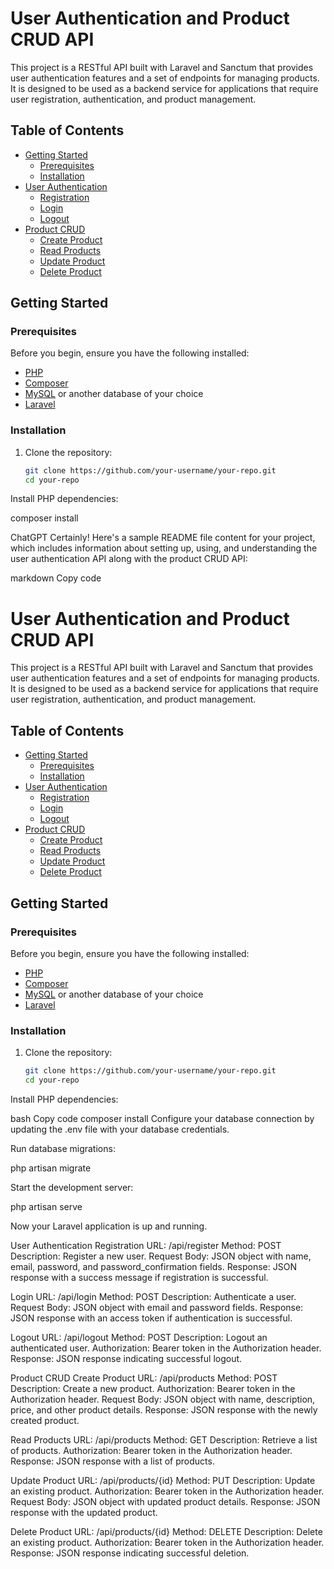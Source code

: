 # User Authentication and Product CRUD API

This project is a RESTful API built with Laravel and Sanctum that provides user authentication features and a set of endpoints for managing products. It is designed to be used as a backend service for applications that require user registration, authentication, and product management.

## Table of Contents

- [Getting Started](#getting-started)
  - [Prerequisites](#prerequisites)
  - [Installation](#installation)
- [User Authentication](#user-authentication)
  - [Registration](#registration)
  - [Login](#login)
  - [Logout](#logout)
- [Product CRUD](#product-crud)
  - [Create Product](#create-product)
  - [Read Products](#read-products)
  - [Update Product](#update-product)
  - [Delete Product](#delete-product)

## Getting Started

### Prerequisites

Before you begin, ensure you have the following installed:

- [PHP](https://www.php.net/)
- [Composer](https://getcomposer.org/)
- [MySQL](https://www.mysql.com/) or another database of your choice
- [Laravel](https://laravel.com/docs/8.x/installation)

### Installation

1. Clone the repository:

   ```bash
   git clone https://github.com/your-username/your-repo.git
   cd your-repo


Install PHP dependencies:

composer install




ChatGPT
Certainly! Here's a sample README file content for your project, which includes information about setting up, using, and understanding the user authentication API along with the product CRUD API:

markdown
Copy code
# User Authentication and Product CRUD API

This project is a RESTful API built with Laravel and Sanctum that provides user authentication features and a set of endpoints for managing products. It is designed to be used as a backend service for applications that require user registration, authentication, and product management.

## Table of Contents

- [Getting Started](#getting-started)
  - [Prerequisites](#prerequisites)
  - [Installation](#installation)
- [User Authentication](#user-authentication)
  - [Registration](#registration)
  - [Login](#login)
  - [Logout](#logout)
- [Product CRUD](#product-crud)
  - [Create Product](#create-product)
  - [Read Products](#read-products)
  - [Update Product](#update-product)
  - [Delete Product](#delete-product)

## Getting Started

### Prerequisites

Before you begin, ensure you have the following installed:

- [PHP](https://www.php.net/)
- [Composer](https://getcomposer.org/)
- [MySQL](https://www.mysql.com/) or another database of your choice
- [Laravel](https://laravel.com/docs/8.x/installation)

### Installation

1. Clone the repository:

   ```bash
   git clone https://github.com/your-username/your-repo.git
   cd your-repo
Install PHP dependencies:

bash
Copy code
composer install
Configure your database connection by updating the .env file with your database credentials.

Run database migrations:


php artisan migrate




Start the development server:

php artisan serve




Now your Laravel application is up and running.

User Authentication
Registration
URL: /api/register
Method: POST
Description: Register a new user.
Request Body: JSON object with name, email, password, and password_confirmation fields.
Response: JSON response with a success message if registration is successful.







Login
URL: /api/login
Method: POST
Description: Authenticate a user.
Request Body: JSON object with email and password fields.
Response: JSON response with an access token if authentication is successful.





Logout
URL: /api/logout
Method: POST
Description: Logout an authenticated user.
Authorization: Bearer token in the Authorization header.
Response: JSON response indicating successful logout.





Product CRUD
Create Product
URL: /api/products
Method: POST
Description: Create a new product.
Authorization: Bearer token in the Authorization header.
Request Body: JSON object with name, description, price, and other product details.
Response: JSON response with the newly created product.





Read Products
URL: /api/products
Method: GET
Description: Retrieve a list of products.
Authorization: Bearer token in the Authorization header.
Response: JSON response with a list of products.





Update Product
URL: /api/products/{id}
Method: PUT
Description: Update an existing product.
Authorization: Bearer token in the Authorization header.
Request Body: JSON object with updated product details.
Response: JSON response with the updated product.






Delete Product
URL: /api/products/{id}
Method: DELETE
Description: Delete an existing product.
Authorization: Bearer token in the Authorization header.
Response: JSON response indicating successful deletion.







